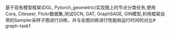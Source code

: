 基于现有模型框架(DGL, Pytorch_geometric)实现图上的节点分类任务,使用Cora, Citeseer, Flickr数据集,测试GCN, GAT, GraphSAGE, GIN模型,利用框架自带的Sampler采样子图进行训练，并与全图训练进行性能和运行时间的对比# graph-task1

